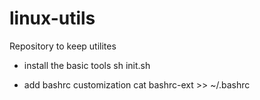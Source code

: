 # linux-utils
Repository to keep utilites

- install the basic tools
sh init.sh

- add bashrc customization
cat bashrc-ext >> ~/.bashrc

